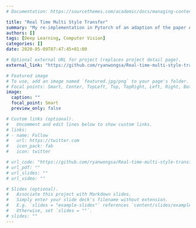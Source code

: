 ```yaml
---
# Documentation: https://sourcethemes.com/academic/docs/managing-content/

title: "Real Time Multi Style Transfer"
summary: "My re-implementation in Pytorch of an adaption of the paper A Learned Representation for Artistic Style."
authors: []
tags: [Deep Learning, Computer Vision]
categories: []
date: 2020-05-09T07:47:45+01:00

# Optional external URL for project (replaces project detail page).
external_link: "https://github.com/ryanwongsa/Real-time-multi-style-transfer"

# Featured image
# To use, add an image named `featured.jpg/png` to your page's folder.
# Focal points: Smart, Center, TopLeft, Top, TopRight, Left, Right, BottomLeft, Bottom, BottomRight.
image:
  caption: ""
  focal_point: Smart
  preview_only: false

# Custom links (optional).
#   Uncomment and edit lines below to show custom links.
# links:
# - name: Follow
#   url: https://twitter.com
#   icon_pack: fab
#   icon: twitter

# url_code: "https://github.com/ryanwongsa/Real-time-multi-style-transfer"
# url_pdf: ""
# url_slides: ""
# url_video: ""

# Slides (optional).
#   Associate this project with Markdown slides.
#   Simply enter your slide deck's filename without extension.
#   E.g. `slides = "example-slides"` references `content/slides/example-slides.md`.
#   Otherwise, set `slides = ""`.
# slides: ""
---
```

